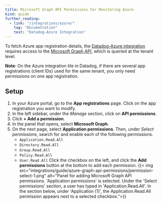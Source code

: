 ```yaml
---
title: Microsoft Graph API Permissions for Monitoring Azure
kind: guide
further_reading:
  - link: "/integrations/azure/"
    tag: "Documentation"
    text: "Datadog-Azure Integration"
---
```


To fetch Azure app registration details, the [Datadog-Azure integration][1] requires access to the [Microsoft Graph API][2], which is queried at the tenant level.

**Note**: On the Azure integration tile in Datadog, if there are several app registrations (client IDs) used for the same tenant, you only need permissions on one app registration.

## Setup

1. In your Azure portal, go to the **App registrations** page. Click on the app registration you want to modify.
2. In the left sidebar, under the _Manage_ section, click on **API permissions**. 
3. Click **+ Add a permission**.
4. In the panel that opens, select **Microsoft Graph**.
5. On the next page, select **Application permissions**. Then, under _Select permissions_, search for and enable each of the following permissions. 
   - `Application.Read.All`
   - `Directory.Read.All`
   - `Group.Read.All`
   - `Policy.Read.All`
   - `User.Read.All`
    Click the checkbox on the left, and click the **Add permissions** button at the bottom to add each permission.
    {{< img src="integrations/guide/azure-graph-api-permissions/permission-select-1.png" alt="Panel for adding Microsoft Graph API permissions. 'Application permissions' is selected. Under the 'Select permissions' section, a user has typed in 'Application.Read.All'. In the section below, under 'Application (1)', the Application.Read.All permission appears next to a selected checkbox.">}}

[1]: /integrations/azure
[2]: https://learn.microsoft.com/en-us/graph/permissions-reference